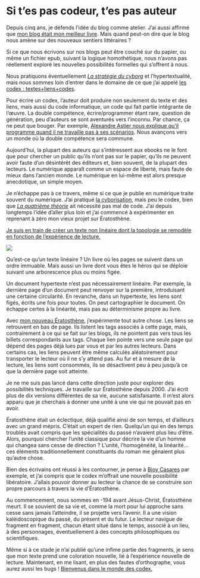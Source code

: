 # Si t’es pas codeur, t’es pas auteur

Depuis cinq ans, je défends l’idée du blog comme atelier. J’ai aussi affirmé que [mon blog était mon meilleur livre](https://tcrouzet.com/2010/10/08/mon-meilleur-livre-mon-site/). Mais quand peut-on dire que le blog nous amène sur des nouveaux sentiers littéraires ?<span id="more-21353"></span>

Si ce que nous écrivons sur nos blogs peut être couché sur du papier, ou même un fichier epub, suivant la logique homothétique, nous n’avons pas réellement exploré les nouvelles possibilités formelles qui s’offrent à nous.

Nous pratiquons éventuellement [*La stratégie du cyborg*](https://tcrouzet.com/la-strategie-du-cyborg/) et l’hypertextualité, mais nous sommes loin d’entrer dans le domaine de ce que j’ai appelé [les codex : textes+liens+codes](https://tcrouzet.com/2011/01/26/definir-livre-electronique/).

Pour écrire un codex, l’auteur doit produire non seulement du texte et des liens, mais aussi du code informatique, un code qui fait partie intégrante de l’œuvre. La double compétence, écrire/programmer étant rare, question de génération, peu d’auteurs se sont aventurés vers l’inconnu. Par chance, ça ne peut que bouger. Par exemple, [Alexandre Astier nous explique qu’il programme quand il ne travaille pas à ses scénarios](http://www.youtube.com/watch?v=X7qmvaNHw2M&feature=youtu.be). Nous avançons vers un monde où la double compétence sera commune.

Aujourd’hui, la plupart des auteurs qui s’intéressent aux ebooks ne le font que pour chercher un public qu’ils n’ont pas sur le papier, qu’ils ne peuvent avoir faute d’un désintérêt des éditeurs et, bien souvent, de la plupart des lecteurs. Le numérique apparaît comme un espace de liberté, mais faute de mieux dans l’ancien monde. Le numérique en lui-même est alors presque anecdotique, un simple moyen.

Je n’échappe pas à ce travers, même si ce que je publie en numérique traite souvent du numérique. J’ai pratiqué [la cyborisation](https://tcrouzet.com/la-strategie-du-cyborg/), mais peu le codex, bien que [*La quatrième théorie*](https://tcrouzet.com/la-quatrieme-theorie/) ait nécessité pas mal de code. J’ai depuis longtemps l’idée d’aller plus loin et j’ai commencé à expérimenter en reprenant à zéro mon vieux projet sur Ératosthène.

[Je suis en train de créer un texte non linéaire dont la topologie se remodèle en fonction de l’expérience de lecture.](http://ihl.tcrouzet.com/)

![](https://tcrouzet.com/images_tc/2011/03/novo.png)

Qu’est-ce qu’un texte linéaire ? Un livre où les pages se suivent dans un ordre immuable. Mais aussi un livre dont vous êtes le héros qui se déploie suivant une arborescence plus ou moins figée.

Un document hypertexte n’est pas nécessairement linéaire. Par exemple, la dernière page d’un document peut renvoyer sur la première, introduisant une certaine circularité. En revanche, dans un hypertexte, les liens sont figés, écrits une fois pour toutes. On peut cartographier le document. On échappe certes à la linéarité, mais pas au déterminisme propre au livre.

Avec [mon nouveau Ératosthène](http://ihl.tcrouzet.com/), j’expérimente tout autre chose. Les liens se retrouvent en bas de page. Ils listent les tags associés à cette page, mais, contrairement à ce qui se fait sur les blogs, ils ne pointent pas vers tous les billets correspondants aux tags. Chaque lien pointe vers une seule page qui dépend des pages déjà lues par vous et par les autres lecteurs. Dans certains cas, les liens peuvent être même calculés aléatoirement pour transporter le lecteur où il ne s’y attend pas. Au fur et à mesure de la lecture, les liens sont consommés, ils se désactivent peu à peu jusqu’à ce que la dernière page soit atteinte.

Je ne me suis pas lancé dans cette direction juste pour explorer des possibilités techniques. Je travaille sur Ératosthène depuis 2000. J’ai écrit plus de dix versions différentes de sa vie, aucune satisfaisante. Il m’est alors apparu que je cherchais à donner une unité à une vie qui ne pouvait pas en avoir.

Ératosthène était un éclectique, déjà qualifié ainsi de son temps, et d’ailleurs avec un grand mépris. C’était un expert de rien. Quelqu’un qui en des temps troublés avait compris que les spécialités du passé n’avaient plus lieu d’être. Alors, pourquoi chercher l’unité classique pour décrire la vie d’un homme qui changea sans cesse de direction ? L’unité, l’homogénéité, la linéarité… ces éléments traditionnellement constituants du roman me gênaient plus qu’autre chose.

Bien des écrivains ont réussi à les contourner, je pense à [Bioy Casares](http://fr.wikipedia.org/wiki/Adolfo_Bioy_Casares) par exemple, et j’ai compris que le codex m’offrait une nouvelle possibilité libératoire. J’allais pouvoir donner au lecteur la chance de se construire son propre parcours à travers la vie d’Ératosthène.

Au commencement, nous sommes en -194 avant Jésus-Christ, Ératosthène meurt. Il se souvient de sa vie et, comme la mort pour lui approche sans cesse sans jamais l’atteindre, il se projette vers l’avenir. Il a une vision kaléidoscopique du passé, du présent et du futur. Le lecteur navigue de fragment en fragment, chacun étant situé dans le temps, associé à un lieu, à des personnages, éventuellement à des concepts philosophiques ou scientifiques.

Même si à ce stade je n’ai publié qu’une infime partie des fragments, je sens que mon texte prend une coloration nouvelle, lié à l’expérience nouvelle de lecture. Maintenant, en me lisant, en plus des fautes d’orthographe, vous aurez aussi les bugs ! [Bienvenus dans le monde des codex.](http://ihl.tcrouzet.com/)
